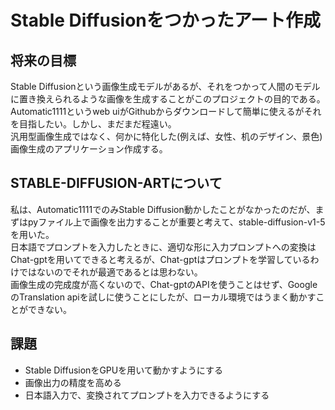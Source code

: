 # Stable Diffusionをつかったアート作成

## 将来の目標
Stable Diffusionという画像生成モデルがあるが、それをつかって人間のモデルに置き換えられるような画像を生成することがこのプロジェクトの目的である。  
Automatic1111というweb uiがGithubからダウンロードして簡単に使えるがそれを目指したい。しかし、まだまだ程遠い。  
汎用型画像生成ではなく、何かに特化した(例えば、女性、机のデザイン、景色)画像生成のアプリケーション作成する。  

## STABLE-DIFFUSION-ARTについて

私は、Automatic1111でのみStable Diffusion動かしたことがなかったのだが、まずはpyファイル上で画像を出力することが重要と考えて、stable-diffusion-v1-5を用いた。  
日本語でプロンプトを入力したときに、適切な形に入力プロンプトへの変換はChat-gptを用いてできると考えるが、Chat-gptはプロンプトを学習しているわけではないのでそれが最適であるとは思わない。  
画像生成の完成度が高くないので、Chat-gptのAPIを使うことはせず、GoogleのTranslation apiを試しに使うことにしたが、ローカル環境ではうまく動かすことができない。  

## 課題

- Stable DiffusionをGPUを用いて動かすようにする
- 画像出力の精度を高める
- 日本語入力で、変換されてプロンプトを入力できるようにする

